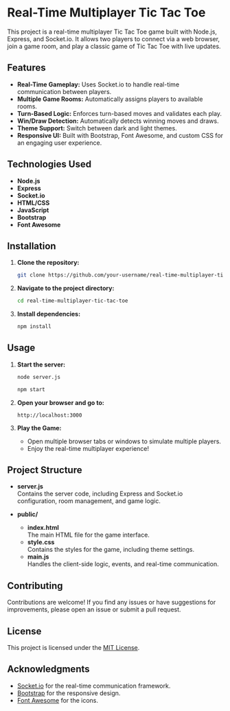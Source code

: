 # Real-Time Multiplayer Tic Tac Toe

This project is a real-time multiplayer Tic Tac Toe game built with Node.js, Express, and Socket.io. It allows two players to connect via a web browser, join a game room, and play a classic game of Tic Tac Toe with live updates.

## Features

- **Real-Time Gameplay:** Uses Socket.io to handle real-time communication between players.
- **Multiple Game Rooms:** Automatically assigns players to available rooms.
- **Turn-Based Logic:** Enforces turn-based moves and validates each play.
- **Win/Draw Detection:** Automatically detects winning moves and draws.
- **Theme Support:** Switch between dark and light themes.
- **Responsive UI:** Built with Bootstrap, Font Awesome, and custom CSS for an engaging user experience.

## Technologies Used

- **Node.js**
- **Express**
- **Socket.io**
- **HTML/CSS**
- **JavaScript**
- **Bootstrap**
- **Font Awesome**

## Installation

1. **Clone the repository:**

   ```bash
   git clone https://github.com/your-username/real-time-multiplayer-tic-tac-toe.git
   ```

2. **Navigate to the project directory:**

   ```bash
   cd real-time-multiplayer-tic-tac-toe
   ```

3. **Install dependencies:**

   ```bash
   npm install
   ```

## Usage

1. **Start the server:**

   ```bash
   node server.js
   ```
      ```bash
   npm start
   ```

2. **Open your browser and go to:**

   ```
   http://localhost:3000
   ```

3. **Play the Game:**

   - Open multiple browser tabs or windows to simulate multiple players.
   - Enjoy the real-time multiplayer experience!

## Project Structure

- **server.js**  
  Contains the server code, including Express and Socket.io configuration, room management, and game logic.

- **public/**
  - **index.html**  
    The main HTML file for the game interface.
  - **style.css**  
    Contains the styles for the game, including theme settings.
  - **main.js**  
    Handles the client-side logic, events, and real-time communication.

## Contributing

Contributions are welcome! If you find any issues or have suggestions for improvements, please open an issue or submit a pull request.

## License

This project is licensed under the [MIT License](LICENSE).

## Acknowledgments

- [Socket.io](https://socket.io/) for the real-time communication framework.
- [Bootstrap](https://getbootstrap.com/) for the responsive design.
- [Font Awesome](https://fontawesome.com/) for the icons.

